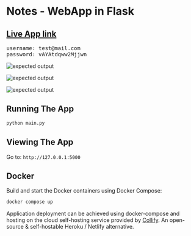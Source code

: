 # Notes - WebApp in Flask

## [Live App link](https://notes-flask.astipan.com)

<pre>
username: test@mail.com
password: vAYAtdqww2Mjjwn
</pre>

![expected output](https://i.imgur.com/NnkwjdM.png)

![expected output](https://i.imgur.com/HAAwOoX.png)

![expected output](https://i.imgur.com/9rFOYze.png)
<br/>

## Running The App

```bash
python main.py
```

## Viewing The App

Go to:
`http://127.0.0.1:5000`

## Docker

Build and start the Docker containers using Docker Compose:

```bash
docker compose up
```

Application deployment can be achieved using docker-compose and hosting on the cloud self-hosting service provided by [Collify](https://coolify.io/). An open-source & self-hostable Heroku / Netlify alternative.
